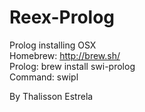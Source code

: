 Reex-Prolog
===========
Prolog installing OSX<br>
Homebrew: http://brew.sh/<br>
Prolog: brew install swi-prolog<br>
Command: swipl

By Thalisson Estrela
